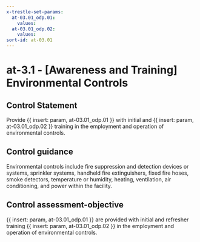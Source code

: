 ```yaml
---
x-trestle-set-params:
  at-03.01_odp.01:
    values:
  at-03.01_odp.02:
    values:
sort-id: at-03.01
---
```


# at-3.1 - \[Awareness and Training\] Environmental Controls

## Control Statement

Provide {{ insert: param, at-03.01_odp.01 }} with initial and {{ insert: param, at-03.01_odp.02 }} training in the employment and operation of environmental controls.

## Control guidance

Environmental controls include fire suppression and detection devices or systems, sprinkler systems, handheld fire extinguishers, fixed fire hoses, smoke detectors, temperature or humidity, heating, ventilation, air conditioning, and power within the facility.

## Control assessment-objective

{{ insert: param, at-03.01_odp.01 }} are provided with initial and refresher training {{ insert: param, at-03.01_odp.02 }} in the employment and operation of environmental controls.
